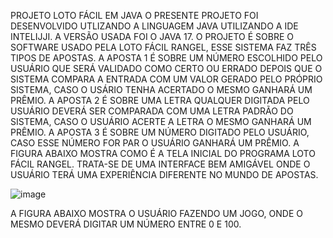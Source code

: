 PROJETO LOTO FÁCIL EM JAVA O PRESENTE PROJETO FOI DESENVOLVIDO UTLIZANDO A LINGUAGEM JAVA UTILIZANDO A IDE INTELIJJI. A VERSÃO USADA FOI O JAVA 17. O PROJETO É SOBRE O SOFTWARE USADO PELA LOTO FÁCIL RANGEL, ESSE SISTEMA FAZ TRÊS TIPOS DE APOSTAS. A APOSTA 1 É SOBRE UM NÚMERO ESCOLHIDO PELO USUÁRIO QUE SERÁ VALIDADO COMO CERTO OU ERRADO DEPOIS QUE O SISTEMA COMPARA A ENTRADA COM UM VALOR GERADO PELO PRÓPRIO SISTEMA, CASO O USÁRIO TENHA ACERTADO O MESMO GANHARÁ UM PRÊMIO. A APOSTA 2 É SOBRE UMA LETRA QUALQUER DIGITADA PELO USUÁRIO DEVERÁ SER COMPARADA COM UMA LETRA PADRÃO DO SISTEMA, CASO O USUÁRIO ACERTE A LETRA O MESMO GANHARÁ UM PRÊMIO. A APOSTA 3 É SOBRE UM NÚMERO DIGITADO PELO USUÁRIO, CASO ESSE NÚMERO FOR PAR O USUÁRIO GANHARÁ UM PRÊMIO. A FIGURA ABAIXO MOSTRA COMO É A TELA INICIAL DO PROGRAMA LOTO FÁCIL RANGEL. TRATA-SE DE UMA INTERFACE BEM AMIGÁVEL ONDE O USUÁRIO TERÁ UMA EXPERIÊNCIA DIFERENTE NO MUNDO DE APOSTAS.

![image](https://github.com/pabloraa/LOTOFACIL/assets/94971344/8df881b8-2993-4505-8371-b3f999a09edd)

A FIGURA ABAIXO MOSTRA O USUÁRIO FAZENDO UM JOGO, ONDE O MESMO DEVERÁ DIGITAR UM NÚMERO ENTRE 0 E 100.




